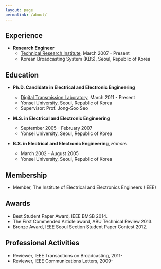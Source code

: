 ```yaml
---
layout: page
permalink: /about/
---
```


## Experience

- **Research Engineer**       
	- [Technical Research Institute](http://office.kbs.co.kr/tri/), March 2007 - Present  
	- Korean Broadcasting System (KBS), Seoul, Republic of Korea  

## Education

- **Ph.D. Candidate in Electrical and Electronic Engineering**   
	- [Digital Transmission Laboratory](http://web.yonsei.ac.kr/dtlab/), March 2011 - Present    
	- Yonsei University, Seoul, Republic of Korea    
	- Supervisor: Prof. Jong-Soo Seo    
	 
- **M.S. in Electrical and Electronic Engineering**     
	- September 2005 - February 2007    
	- Yonsei University, Seoul, Republic of Korea       

- **B.S. in Electrical and Electronic Engineering**, *Honors*   
	- March 2002 - August 2005    
	- Yonsei University, Seoul, Republic of Korea  


## Membership

- Member, The Institute of Electrical and Electronics Engineers (IEEE)


## Awards

- Best Student Paper Award, IEEE BMSB 2014.
- The First Commended Article award, ABU Technical Review 2013.
- Bronze Award, IEEE Seoul Section Student Paper Contest 2012.

## Professional Activities

- Reviewer, IEEE Transactions on Broadcasting, 2011-   
- Reviewer, IEEE Communications Letters, 2009-     

